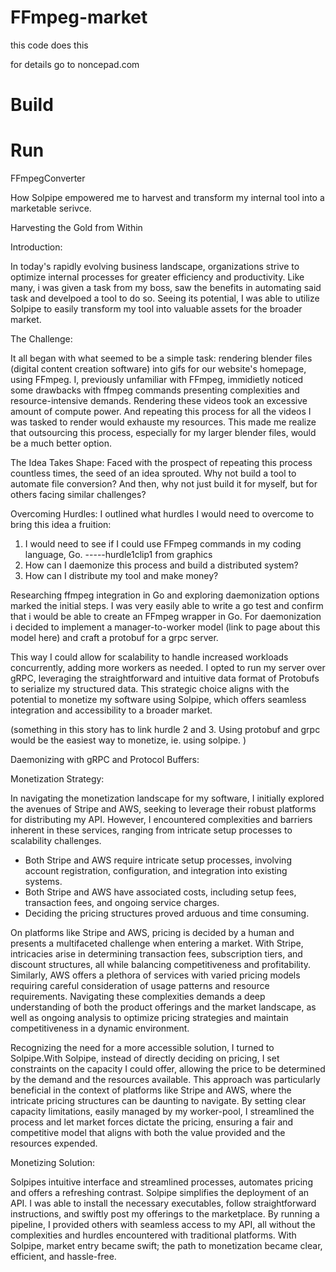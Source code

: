 # FFmpeg-market

this code does this

for details go to noncepad.com

# Build


# Run



FFmpegConverter

How Solpipe empowered me to harvest and transform my internal tool into a marketable serivce.

Harvesting the Gold from Within 

Introduction:

In today's rapidly evolving business landscape, organizations strive to optimize internal processes for greater efficiency and productivity. Like many, i was given a task from my boss, saw the benefits in automating said task and develpoed a tool to do so. Seeing its potential, I was able to utilize Solpipe to easily transform my tool into valuable assets for the broader market.

The Challenge:

It all began with what seemed to be a simple task: rendering blender files (digital content creation software) into gifs for our website's homepage, using FFmpeg. I, previously unfamiliar with FFmpeg, immidietly noticed some drawbacks with ffmpeg commands presenting complexities and resource-intensive demands. Rendering these videos took an excessive amount of compute power. And repeating this process for all the videos I was tasked to render would exhauste my resources. This made me realize that outsourcing this process, especially for my larger blender files, would be a much better option.

The Idea Takes Shape:
Faced with the prospect of repeating this process countless times, the seed of an idea sprouted. Why not build a tool to automate file conversion? And then, why not just build it for myself, but for others facing similar challenges? 

Overcoming Hurdles:
I outlined what hurdles I would need to overcome to bring this idea a fruition:
1. I would need to see if I could use FFmpeg commands in my coding language, Go. 
-----hurdle1clip1 from graphics
2. How can I daemonize this process and build a distributed system?
3. How can I distribute my tool and make money?

Researching ffmpeg integration in Go and exploring daemonization options marked the initial steps. I was very easily able to write a go test and confirm that i would be able to create an FFmpeg wrapper in Go. For daemonization i decided to implement a manager-to-worker model (link to page about this model here) and craft a protobuf for a grpc server. 

This way I could allow for scalability to handle increased workloads concurrently, adding more workers as needed. I opted to run my server over gRPC, leveraging the straightforward and intuitive data format of Protobufs to serialize my structured data. This strategic choice aligns with the potential to monetize my software using Solpipe, which offers seamless integration and accessibility to a broader market.



(something in this story has to link hurdle 2 and 3. Using protobuf and grpc would be the easiest way to monetize, ie. using solpipe. 
)

Daemonizing with gRPC and Protocol Buffers:


Monetization Strategy:

In navigating the monetization landscape for my software, I initially explored the avenues of Stripe and AWS, seeking to leverage their robust platforms for distributing my API. However, I encountered complexities and barriers inherent in these services, ranging from intricate setup processes to scalability challenges. 
* Both Stripe and AWS require intricate setup processes, involving account registration, configuration, and integration into existing systems.
* Both Stripe and AWS have associated costs, including setup fees, transaction fees, and ongoing service charges.
* Deciding the pricing structures proved arduous and time consuming.

On platforms like Stripe and AWS, pricing is decided by a human and presents a multifaceted challenge when entering a market. With Stripe, intricacies arise in determining transaction fees, subscription tiers, and discount structures, all while balancing competitiveness and profitability. Similarly, AWS offers a plethora of services with varied pricing models requiring careful consideration of usage patterns and resource requirements. Navigating these complexities demands a deep understanding of both the product offerings and the market landscape, as well as ongoing analysis to optimize pricing strategies and maintain competitiveness in a dynamic environment.

Recognizing the need for a more accessible solution, I turned to Solpipe.With Solpipe, instead of directly deciding on pricing, I set constraints on the capacity I could offer, allowing the price to be determined by the demand and the resources available. This approach was particularly beneficial in the context of platforms like Stripe and AWS, where the intricate pricing structures can be daunting to navigate. By setting clear capacity limitations, easily managed by my worker-pool, I streamlined the process and let market forces dictate the pricing, ensuring a fair and competitive model that aligns with both the value provided and the resources expended.

Monetizing Solution: 

Solpipes intuitive interface and streamlined processes, automates pricing and offers a refreshing contrast. Solpipe simplifies the deployment of an API. I was able to install the necessary executables, follow straightforward instructions, and swiftly post my offerings to the marketplace. By running a pipeline, I provided others with seamless access to my API, all without the complexities and hurdles encountered with traditional platforms. With Solpipe, market entry became swift; the path to monetization became clear, efficient, and hassle-free.